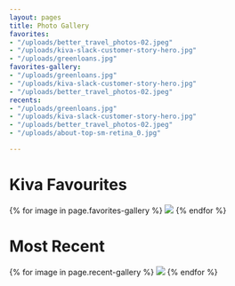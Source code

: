 ```yaml
---
layout: pages
title: Photo Gallery
favorites:
- "/uploads/better_travel_photos-02.jpeg"
- "/uploads/kiva-slack-customer-story-hero.jpg"
- "/uploads/greenloans.jpg"
favorites-gallery:
- "/uploads/greenloans.jpg"
- "/uploads/kiva-slack-customer-story-hero.jpg"
- "/uploads/better_travel_photos-02.jpeg"
recents:
- "/uploads/greenloans.jpg"
- "/uploads/kiva-slack-customer-story-hero.jpg"
- "/uploads/better_travel_photos-02.jpeg"
- "/uploads/about-top-sm-retina_0.jpg"

---
```

# Kiva Favourites

<div class="triple-grid">
{% for image in page.favorites-gallery %}
<img src="{{ image | relative_url }}">
{% endfor %}
</div>

# Most Recent


<div class="triple-grid">
{% for image in page.recent-gallery %}
<img src="{{ image | relative_url }}">
{% endfor %}
</div>